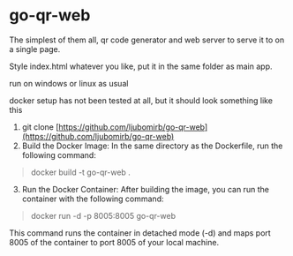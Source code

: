 
# go-qr-web

[](https://github.com/ljubomirb/go-qr-web/edit/main/README.md#go-qr-web)

The simplest of them all, qr code generator and web server to serve it to on a single page.

Style index.html whatever you like, put it in the same folder as main app.

run on windows or linux as usual

docker setup has not been tested at all, but it should look something like this

1) git clone  [https://github.com/ljubomirb/go-qr-web](https://github.com/ljubomirb/go-qr-web)
2)  Build the Docker Image: In the same directory as the Dockerfile, run the following command:
> docker build -t go-qr-web .
3) Run the Docker Container: After building the image, you can run the container with the following command:
> docker run -d -p 8005:8005 go-qr-web

This command runs the container in detached mode (-d) and maps port 8005 of the container to port 8005 of your local machine.
